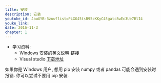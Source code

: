 ```yaml
---
title: 安装
description: 安装
youtube_id: JauGYB-Bzuw?list=PLXO45tsB95cKKyC45gatc8wEc3Ue7BlI4
youku_link: 
date: 2016-11-3
chapter: 1
---
```

* 学习资料:
  * Windows 安装的英文说明 [链接](http://stackoverflow.com/questions/2817869/error-unable-to-find-vcvarsall-bat)
  * Visual studio [下载地址](https://www.visualstudio.com/en-us/downloads/download-visual-studio-vs.aspx) 

如果你是 Windows 用户, 想用 pip 安装 numpy 或者 pandas 可能会遇到安装时报错. 
你可以尝试不要用 pip 安装. 
